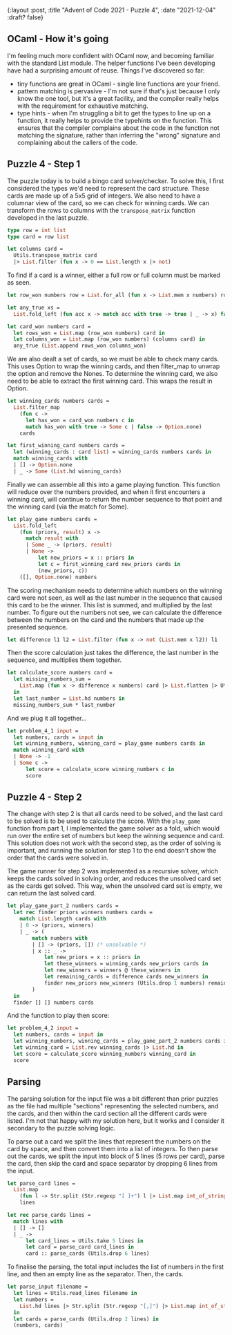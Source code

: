 {:layout :post, :title "Advent of Code 2021 - Puzzle 4", :date "2021-12-04" :draft? false}

## OCaml - How it's going

I'm feeling much more confident with OCaml now, and becoming familiar with the standard List module. The helper functions I've been developing have had a surprising amount of reuse. Things I've discovered so far:
- tiny functions are great in OCaml - single line functions are your friend.
- pattern matching is pervasive - I'm not sure if that's just because I only know the one tool, but it's a great facility, and the compiler really helps with the requirement for exhaustive matching.
- type hints - when I'm struggling a bit to get the types to line up on a function, it really helps to provide the typehints on the function. This ensures that the compiler complains about the code in the function not matching the signature, rather than inferring the "wrong" signature and complaining about the callers of the code.

## Puzzle 4 - Step 1

The puzzle today is to build a bingo card solver/checker. To solve this, I first considered the types we'd need to represent the card structure. These cards are made up of a 5x5 grid of integers. We also need to have a columnar view of the card, so we can check for winning cards. We can transform the rows to columns with the `transpose_matrix` function developed in the last puzzle.

``` ocaml
type row = int list
type card = row list

let columns card =
  Utils.transpose_matrix card
  |> List.filter (fun x -> 0 == List.length x |> not)
```

To find if a card is a winner, either a full row or full column must be marked as seen.

``` ocaml
let row_won numbers row = List.for_all (fun x -> List.mem x numbers) row

let any_true xs =
  List.fold_left (fun acc x -> match acc with true -> true | _ -> x) false xs

let card_won numbers card =
  let rows_won = List.map (row_won numbers) card in
  let columns_won = List.map (row_won numbers) (columns card) in
  any_true (List.append rows_won columns_won)
```

We are also dealt a set of cards, so we must be able to check many cards. This uses Option to wrap the winning cards, and then filter_map to unwrap the option and remove the Nones. To determine the winning card, we also need to be able to extract the first winning card. This wraps the result in Option.

``` ocaml
let winning_cards numbers cards =
  List.filter_map
    (fun c ->
      let has_won = card_won numbers c in
      match has_won with true -> Some c | false -> Option.none)
    cards

let first_winning_card numbers cards =
  let (winning_cards : card list) = winning_cards numbers cards in
  match winning_cards with
  | [] -> Option.none
  | _ -> Some (List.hd winning_cards)
```

Finally we can assemble all this into a game playing function. This function will reduce over the numbers provided, and when it first encounters a winning card, will continue to return the number sequence to that point and the winning card (via the match for Some).

``` ocaml
let play_game numbers cards =
  List.fold_left
    (fun (priors, result) x ->
      match result with
      | Some _ -> (priors, result)
      | None ->
          let new_priors = x :: priors in
          let c = first_winning_card new_priors cards in
          (new_priors, c))
    ([], Option.none) numbers
```

The scoring mechanism needs to determine which numbers on the winning card were not seen, as well as the last number in the sequence that caused this card to be the winner. This list is summed, and multiplied by the last number. To figure out the numbers not see, we can calculate the difference between the numbers on the card and the numbers that made up the presented sequence.

``` ocaml
let difference l1 l2 = List.filter (fun x -> not (List.mem x l2)) l1
```

Then the score calculation just takes the difference, the last number in the sequence, and multiplies them together.

``` ocaml
let calculate_score numbers card =
  let missing_numbers_sum =
    List.map (fun x -> difference x numbers) card |> List.flatten |> Utils.sum
  in
  let last_number = List.hd numbers in
  missing_numbers_sum * last_number
```

And we plug it all together...

``` ocaml
let problem_4_1 input =
  let numbers, cards = input in
  let winning_numbers, winning_card = play_game numbers cards in
  match winning_card with
  | None -> -1
  | Some c ->
      let score = calculate_score winning_numbers c in
      score
```

## Puzzle 4 - Step 2

The change with step 2 is that all cards need to be solved, and the last card to be solved is to be used to calculate the score. With the `play_game` function from part 1, I implemented the game solver as a fold, which would run over the entire set of numbers but keep the winning sequence and card. This solution does not work with the second step, as the order of solving is important, and running the solution for step 1 to the end doesn't show the order that the cards were solved in.

The game runner for step 2 was implemented as a recursive solver, which keeps the cards solved in solving order, and reduces the unsolved card set as the cards get solved. This way, when the unsolved card set is empty, we can return the last solved card.

``` ocaml
let play_game_part_2 numbers cards =
  let rec finder priors winners numbers cards =
    match List.length cards with
    | 0 -> (priors, winners)
    | _ -> (
        match numbers with
        | [] -> (priors, []) (* unsolvable *)
        | x :: _ ->
            let new_priors = x :: priors in
            let these_winners = winning_cards new_priors cards in
            let new_winners = winners @ these_winners in
            let remaining_cards = difference cards new_winners in
            finder new_priors new_winners (Utils.drop 1 numbers) remaining_cards
        )
  in
  finder [] [] numbers cards
```

And the function to play then score:

``` ocaml
let problem_4_2 input =
  let numbers, cards = input in
  let winning_numbers, winning_cards = play_game_part_2 numbers cards in
  let winning_card = List.rev winning_cards |> List.hd in
  let score = calculate_score winning_numbers winning_card in
  score
```

## Parsing

The parsing solution for the input file was a bit different than prior puzzles as the file had multiple "sections" representing the selected numbers, and the cards, and then within the card section all the different cards were listed. I'm not that happy with my solution here, but it works and I consider it secondary to the puzzle solving logic.

To parse out a card we split the lines that represent the numbers on the card by space, and then convert them into a list of integers. To then parse out the cards, we split the input into block of 5 lines (5 rows per card), parse the card, then skip the card and space separator by dropping 6 lines from the input.

``` ocaml
let parse_card lines =
  List.map
    (fun l -> Str.split (Str.regexp "[ ]+") l |> List.map int_of_string)
    lines

let rec parse_cards lines =
  match lines with
  | [] -> []
  | _ ->
      let card_lines = Utils.take 5 lines in
      let card = parse_card card_lines in
      card :: parse_cards (Utils.drop 6 lines)
```

To finalise the parsing, the total input includes the list of numbers in the first line, and then an empty line as the separator. Then, the cards.

``` ocaml
let parse_input filename =
  let lines = Utils.read_lines filename in
  let numbers =
    List.hd lines |> Str.split (Str.regexp "[,]") |> List.map int_of_string
  in
  let cards = parse_cards (Utils.drop 2 lines) in
  (numbers, cards)
```
